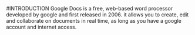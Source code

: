 #INTRODUCTION
Google Docs is a free, web-based word processor developed by google and first released in 2006. it allows you to create, edit and collaborate on documents in real time, as long as you have a google account and internet access.
